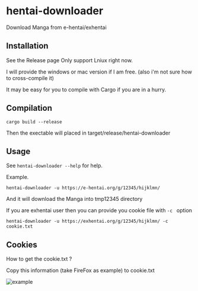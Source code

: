 # hentai-downloader

Download Manga from e-hentai/exhentai

## Installation

See the Release page
Only support Lniux right now.

I will provide the windows or mac version if I am free.
(also i'm not sure how to cross-compile it)

It may be easy for you to compile with Cargo if you are in a hurry.

## Compilation

```
cargo build --release
```

Then the exectable will placed in target/release/hentai-downloader

## Usage

See `hentai-downloader --help` for help.

Example.

`hentai-downloader -u https://e-hentai.org/g/12345/hijklmn/ `

And it will download the Manga into tmp12345 directory

If you are exhentai user then you can provide you cookie file with `-c ` option

`hentai-downloader -u https://exhentai.org/g/12345/hijklmn/ -c cookie.txt`

## Cookies

How to get the cookie.txt ?

Copy this information (take FireFox as example) to cookie.txt

![example](https://i.imgur.com/kUBPTyn.png)
